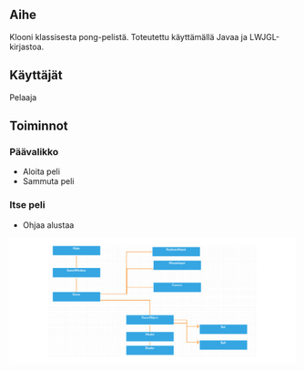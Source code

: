 ## Aihe
Klooni klassisesta pong-pelistä. Toteutettu käyttämällä Javaa ja LWJGL-kirjastoa.

## Käyttäjät
Pelaaja

## Toiminnot
### Päävalikko
* Aloita peli
* Sammuta peli

### Itse peli
* Ohjaa alustaa

![Luokkakaavio](luokkakaavio.png)
